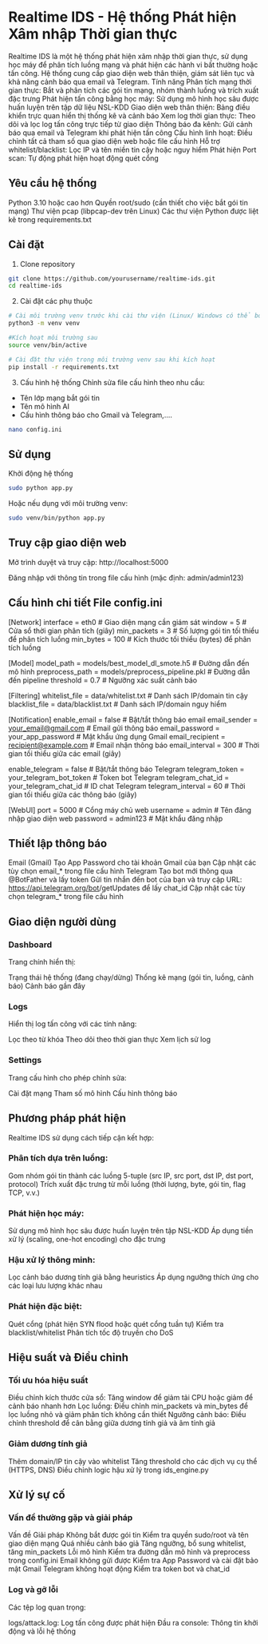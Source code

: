 # Realtime IDS - Hệ thống Phát hiện Xâm nhập Thời gian thực
Realtime IDS là một hệ thống phát hiện xâm nhập thời gian thực, sử dụng học máy để phân tích luồng mạng và phát hiện các hành vi bất thường hoặc tấn công. Hệ thống cung cấp giao diện web thân thiện, giám sát liên tục và khả năng cảnh báo qua email và Telegram.
Tính năng
Phân tích mạng thời gian thực: Bắt và phân tích các gói tin mạng, nhóm thành luồng và trích xuất đặc trưng
Phát hiện tấn công bằng học máy: Sử dụng mô hình học sâu được huấn luyện trên tập dữ liệu NSL-KDD
Giao diện web thân thiện: Bảng điều khiển trực quan hiển thị thống kê và cảnh báo
Xem log thời gian thực: Theo dõi và lọc log tấn công trực tiếp từ giao diện
Thông báo đa kênh: Gửi cảnh báo qua email và Telegram khi phát hiện tấn công
Cấu hình linh hoạt: Điều chỉnh tất cả tham số qua giao diện web hoặc file cấu hình
Hỗ trợ whitelist/blacklist: Lọc IP và tên miền tin cậy hoặc nguy hiểm
Phát hiện Port scan: Tự động phát hiện hoạt động quét cổng
## Yêu cầu hệ thống
Python 3.10 hoặc cao hơn
Quyền root/sudo (cần thiết cho việc bắt gói tin mạng)
Thư viện pcap (libpcap-dev trên Linux)
Các thư viện Python được liệt kê trong requirements.txt
## Cài đặt
1. Clone repository
```bash
git clone https://github.com/yourusername/realtime-ids.git
cd realtime-ids
```
2. Cài đặt các phụ thuộc
```bash
# Cài môi trường venv trước khi cài thư viện (Linux/ Windows có thể bỏ qua và tới bước cài đặt thư viện)
python3 -m venv venv

#Kích hoạt môi trường sau
source venv/bin/active

# Cài đặt thư viện trong môi trường venv sau khi kích hoạt
pip install -r requirements.txt
```
3. Cấu hình hệ thống
Chỉnh sửa file cấu hình theo nhu cầu:
- Tên lớp mạng bắt gói tin
- Tên mô hình AI
- Cấu hình thông báo cho Gmail và Telegram,....
```bash
nano config.ini
```
## Sử dụng
Khởi động hệ thống
```bash
sudo python app.py
```
Hoặc nếu dụng với môi trường venv:
```bash
sudo venv/bin/python app.py
```

## Truy cập giao diện web

Mở trình duyệt và truy cập:
http://localhost:5000

Đăng nhập với thông tin trong file cấu hình (mặc định: admin/admin123)

## Cấu hình chi tiết File config.ini

[Network]
interface = eth0        # Giao diện mạng cần giám sát
window = 5              # Cửa sổ thời gian phân tích (giây)
min_packets = 3         # Số lượng gói tin tối thiểu để phân tích luồng
min_bytes = 100         # Kích thước tối thiểu (bytes) để phân tích luồng

[Model]
model_path = models/best_model_dl_smote.h5    # Đường dẫn đến mô hình
preprocess_path = models/preprocess_pipeline.pkl # Đường dẫn đến pipeline
threshold = 0.7         # Ngưỡng xác suất cảnh báo

[Filtering]
whitelist_file = data/whitelist.txt  # Danh sách IP/domain tin cậy
blacklist_file = data/blacklist.txt  # Danh sách IP/domain nguy hiểm

[Notification]
enable_email = false    # Bật/tắt thông báo email
email_sender = your_email@gmail.com     # Email gửi thông báo
email_password = your_app_password      # Mật khẩu ứng dụng Gmail
email_recipient = recipient@example.com # Email nhận thông báo
email_interval = 300    # Thời gian tối thiểu giữa các email (giây)

enable_telegram = false # Bật/tắt thông báo Telegram
telegram_token = your_telegram_bot_token  # Token bot Telegram
telegram_chat_id = your_telegram_chat_id  # ID chat Telegram
telegram_interval = 60  # Thời gian tối thiểu giữa các thông báo (giây)

[WebUI]
port = 5000             # Cổng máy chủ web
username = admin        # Tên đăng nhập giao diện web
password = admin123     # Mật khẩu đăng nhập


## Thiết lập thông báo
Email (Gmail)
Tạo App Password cho tài khoản Gmail của bạn
Cập nhật các tùy chọn email_* trong file cấu hình
Telegram
Tạo bot mới thông qua @BotFather và lấy token
Gửi tin nhắn đến bot của bạn và truy cập URL: https://api.telegram.org/bot<YourBOTToken>/getUpdates để lấy chat_id
Cập nhật các tùy chọn telegram_* trong file cấu hình

## Giao diện người dùng
### Dashboard
Trang chính hiển thị:

Trạng thái hệ thống (đang chạy/dừng)
Thống kê mạng (gói tin, luồng, cảnh báo)
Cảnh báo gần đây

### Logs
Hiển thị log tấn công với các tính năng:

Lọc theo từ khóa
Theo dõi theo thời gian thực
Xem lịch sử log

### Settings
Trang cấu hình cho phép chỉnh sửa:

Cài đặt mạng
Tham số mô hình
Cấu hình thông báo

## Phương pháp phát hiện
Realtime IDS sử dụng cách tiếp cận kết hợp:

### Phân tích dựa trên luồng:

Gom nhóm gói tin thành các luồng 5-tuple (src IP, src port, dst IP, dst port, protocol)
Trích xuất đặc trưng từ mỗi luồng (thời lượng, byte, gói tin, flag TCP, v.v.)

### Phát hiện học máy:

Sử dụng mô hình học sâu được huấn luyện trên tập NSL-KDD
Áp dụng tiền xử lý (scaling, one-hot encoding) cho đặc trưng

### Hậu xử lý thông minh:

Lọc cảnh báo dương tính giả bằng heuristics
Áp dụng ngưỡng thích ứng cho các loại lưu lượng khác nhau

### Phát hiện đặc biệt:

Quét cổng (phát hiện SYN flood hoặc quét cổng tuần tự)
Kiểm tra blacklist/whitelist
Phân tích tốc độ truyền cho DoS

## Hiệu suất và Điều chỉnh

### Tối ưu hóa hiệu suất
Điều chỉnh kích thước cửa sổ: Tăng window để giảm tải CPU hoặc giảm để cảnh báo nhanh hơn
Lọc luồng: Điều chỉnh min_packets và min_bytes để lọc luồng nhỏ và giảm phân tích không cần thiết
Ngưỡng cảnh báo: Điều chỉnh threshold để cân bằng giữa dương tính giả và âm tính giả

### Giảm dương tính giả
Thêm domain/IP tin cậy vào whitelist
Tăng threshold cho các dịch vụ cụ thể (HTTPS, DNS)
Điều chỉnh logic hậu xử lý trong ids_engine.py

## Xử lý sự cố
### Vấn đề thường gặp và giải pháp
Vấn đề	Giải pháp
Không bắt được gói tin	Kiểm tra quyền sudo/root và tên giao diện mạng
Quá nhiều cảnh báo giả	Tăng ngưỡng, bổ sung whitelist, tăng min_packets
Lỗi mô hình	Kiểm tra đường dẫn mô hình và preprocess trong config.ini
Email không gửi được	Kiểm tra App Password và cài đặt bảo mật Gmail
Telegram không hoạt động	Kiểm tra token bot và chat_id
### Log và gỡ lỗi
Các tệp log quan trọng:

logs/attack.log: Log tấn công được phát hiện
Đầu ra console: Thông tin khởi động và lỗi hệ thống
